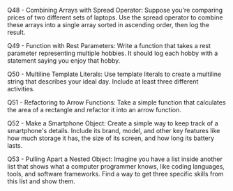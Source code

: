 Q48 - Combining Arrays with Spread Operator: Suppose you're comparing prices of two different sets of laptops. Use the spread operator to combine these arrays into a single array sorted in ascending order, then log the result.

Q49 - Function with Rest Parameters: Write a function that takes a rest parameter representing multiple hobbies. It should log each hobby with a statement saying you enjoy that hobby.

Q50 - Multiline Template Literals: Use template literals to create a multiline string that describes your ideal day. Include at least three different activities.

Q51 - Refactoring to Arrow Functions: Take a simple function that calculates the area of a rectangle and refactor it into an arrow function.

Q52 - Make a Smartphone Object: Create a simple way to keep track of a smartphone's details. Include its brand, model, and other key features like how much storage it has, the size of its screen, and how long its battery lasts.

Q53 - Pulling Apart a Nested Object: Imagine you have a list inside another list that shows what a computer programmer knows, like coding languages, tools, and software frameworks. Find a way to get three specific skills from this list and show them.